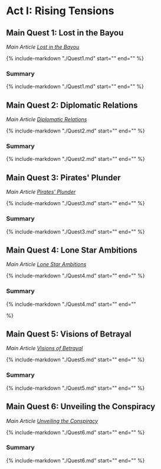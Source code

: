 # Act I: Rising Tensions

## Main Quest 1: Lost in the Bayou
*Main Article [Lost in the Bayou](./Quest1.md)*

{%
include-markdown "./Quest1.md"
start="<!--availability-start-->"
end="<!--availability-end-->"
%}
### Summary

{%
include-markdown "./Quest1.md"
start="<!--summary-start-->"
end="<!--summary-end-->"
%}

## Main Quest 2: Diplomatic Relations
*Main Article [Diplomatic Relations](./Quest2.md)*


{%
include-markdown "./Quest2.md"
start="<!--availability-start-->"
end="<!--availability-end-->"
%}

### Summary
    
{%
include-markdown "./Quest2.md"
start="<!--summary-start-->"
end="<!--summary-end-->"
%}


## Main Quest 3: Pirates' Plunder

*Main Article [Pirates' Plunder](./Quest3.md)*

{%
include-markdown "./Quest3.md"
start="<!--availability-start-->"
end="<!--availability-end-->"
%}
### Summary
    
{%
include-markdown "./Quest3.md"
start="<!--summary-start-->"
end="<!--summary-end-->"
%}


## Main Quest 4: Lone Star Ambitions

*Main Article [Lone Star Ambitions](./Quest4.md)*

{%
include-markdown "./Quest4.md"
start="<!--availability-start-->"
end="<!--availability-end-->"
%}
### Summary
    
{%
include-markdown "./Quest4.md"
start="<!--summary-start-->"
end="<!--summary-end-->"

%}
## Main Quest 5: Visions of Betrayal

*Main Article [Visions of Betrayal](./Quest5.md)*

{%
include-markdown "./Quest5.md"
start="<!--availability-start-->"
end="<!--availability-end-->"
%}

### Summary
    
{%
include-markdown "./Quest5.md"
start="<!--summary-start-->"
end="<!--summary-end-->"
%}

## Main Quest 6: Unveiling the Conspiracy

*Main Article [Unveiling the Conspiracy](./Quest6.md)*

{%
include-markdown "./Quest6.md"
start="<!--availability-start-->"
end="<!--availability-end-->"
%}

### Summary
    
{%
include-markdown "./Quest6.md"
start="<!--summary-start-->"
end="<!--summary-end-->"
%}